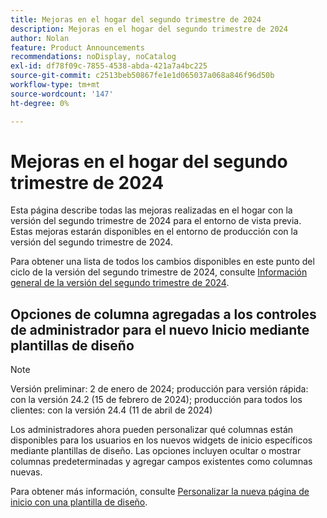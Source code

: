 ```yaml
---
title: Mejoras en el hogar del segundo trimestre de 2024
description: Mejoras en el hogar del segundo trimestre de 2024
author: Nolan
feature: Product Announcements
recommendations: noDisplay, noCatalog
exl-id: df78f09c-7855-4538-abda-421a7a4bc225
source-git-commit: c2513beb50867fe1e1d065037a068a846f96d50b
workflow-type: tm+mt
source-wordcount: '147'
ht-degree: 0%

---
```


# Mejoras en el hogar del segundo trimestre de 2024

Esta página describe todas las mejoras realizadas en el hogar con la versión del segundo trimestre de 2024 para el entorno de vista previa. Estas mejoras estarán disponibles en el entorno de producción con la versión del segundo trimestre de 2024.

Para obtener una lista de todos los cambios disponibles en este punto del ciclo de la versión del segundo trimestre de 2024, consulte [Información general de la versión del segundo trimestre de 2024](/help/quicksilver/product-announcements/product-releases/24-q2-release-activity/24-q2-release-overview.md).

## Opciones de columna agregadas a los controles de administrador para el nuevo Inicio mediante plantillas de diseño

>[!NOTE]
>
>Versión preliminar: 2 de enero de 2024; producción para versión rápida: con la versión 24.2 (15 de febrero de 2024); producción para todos los clientes: con la versión 24.4 (11 de abril de 2024)

Los administradores ahora pueden personalizar qué columnas están disponibles para los usuarios en los nuevos widgets de inicio específicos mediante plantillas de diseño. Las opciones incluyen ocultar o mostrar columnas predeterminadas y agregar campos existentes como columnas nuevas.

Para obtener más información, consulte [Personalizar la nueva página de inicio con una plantilla de diseño](/help/quicksilver/administration-and-setup/customize-workfront/use-layout-templates/customize-new-home-layout-template.md).
